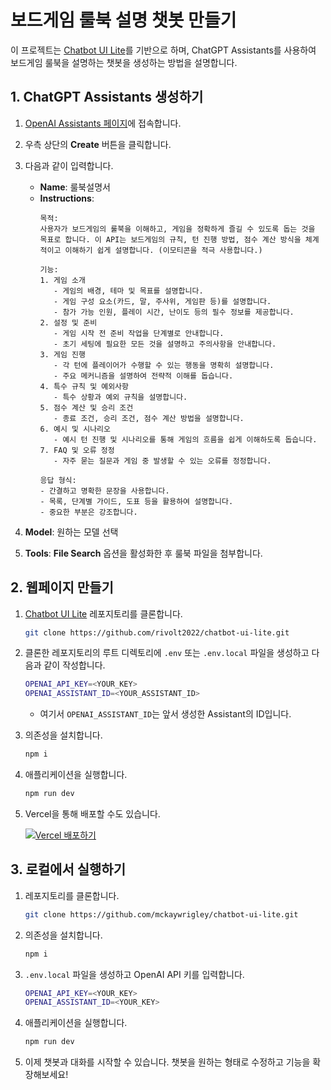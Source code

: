 # 보드게임 룰북 설명 챗봇 만들기

이 프로젝트는 [Chatbot UI Lite](https://github.com/mckaywrigley/chatbot-ui-lite)를 기반으로 하며, ChatGPT Assistants를 사용하여 보드게임 룰북을 설명하는 챗봇을 생성하는 방법을 설명합니다.

## 1. ChatGPT Assistants 생성하기

1. [OpenAI Assistants 페이지](https://platform.openai.com/assistants)에 접속합니다.
2. 우측 상단의 **Create** 버튼을 클릭합니다.
3. 다음과 같이 입력합니다.

    - **Name**: 룰북설명서
    - **Instructions**:
      ```
      목적:
      사용자가 보드게임의 룰북을 이해하고, 게임을 정확하게 즐길 수 있도록 돕는 것을 목표로 합니다. 이 API는 보드게임의 규칙, 턴 진행 방법, 점수 계산 방식을 체계적이고 이해하기 쉽게 설명합니다. (이모티콘을 적극 사용합니다.)
      
      기능:
      1. 게임 소개
         - 게임의 배경, 테마 및 목표를 설명합니다.
         - 게임 구성 요소(카드, 말, 주사위, 게임판 등)를 설명합니다.
         - 참가 가능 인원, 플레이 시간, 난이도 등의 필수 정보를 제공합니다.
      2. 설정 및 준비
         - 게임 시작 전 준비 작업을 단계별로 안내합니다.
         - 초기 세팅에 필요한 모든 것을 설명하고 주의사항을 안내합니다.
      3. 게임 진행
         - 각 턴에 플레이어가 수행할 수 있는 행동을 명확히 설명합니다.
         - 주요 메커니즘을 설명하여 전략적 이해를 돕습니다.
      4. 특수 규칙 및 예외사항
         - 특수 상황과 예외 규칙을 설명합니다.
      5. 점수 계산 및 승리 조건
         - 종료 조건, 승리 조건, 점수 계산 방법을 설명합니다.
      6. 예시 및 시나리오
         - 예시 턴 진행 및 시나리오를 통해 게임의 흐름을 쉽게 이해하도록 돕습니다.
      7. FAQ 및 오류 정정
         - 자주 묻는 질문과 게임 중 발생할 수 있는 오류를 정정합니다.
      
      응답 형식:
      - 간결하고 명확한 문장을 사용합니다.
      - 목록, 단계별 가이드, 도표 등을 활용하여 설명합니다.
      - 중요한 부분은 강조합니다.
      ```

4. **Model**: 원하는 모델 선택
5. **Tools**: **File Search** 옵션을 활성화한 후 룰북 파일을 첨부합니다.

## 2. 웹페이지 만들기

1. [Chatbot UI Lite](https://github.com/rivolt2022/chatbot-ui-lite) 레포지토리를 클론합니다.

    ```bash
    git clone https://github.com/rivolt2022/chatbot-ui-lite.git
    ```

2. 클론한 레포지토리의 루트 디렉토리에 `.env` 또는 `.env.local` 파일을 생성하고 다음과 같이 작성합니다.

    ```bash
    OPENAI_API_KEY=<YOUR_KEY>
    OPENAI_ASSISTANT_ID=<YOUR_ASSISTANT_ID>
    ```

    - 여기서 `OPENAI_ASSISTANT_ID`는 앞서 생성한 Assistant의 ID입니다.

3. 의존성을 설치합니다.

    ```bash
    npm i
    ```

4. 애플리케이션을 실행합니다.

    ```bash
    npm run dev
    ```

5. Vercel을 통해 배포할 수도 있습니다.

   [![Vercel 배포하기](https://vercel.com/button)](https://vercel.com/new/clone?repository-url=https%3A%2F%2Fgithub.com%2Fmckaywrigley%2Fchatbot-ui-lite&env=OPENAI_API_KEY&envDescription=OpenAI%20API%20Key%20needed%20for%20chat.&envLink=https%3A%2F%2Fopenai.com%2Fproduct&project-name=chatbot-ui-lite&repository-name=chatbot-ui-lite)

## 3. 로컬에서 실행하기

1. 레포지토리를 클론합니다.

    ```bash
    git clone https://github.com/mckaywrigley/chatbot-ui-lite.git
    ```

2. 의존성을 설치합니다.

    ```bash
    npm i
    ```

3. `.env.local` 파일을 생성하고 OpenAI API 키를 입력합니다.

    ```bash
    OPENAI_API_KEY=<YOUR_KEY>
    OPENAI_ASSISTANT_ID=<YOUR_KEY>
    ```

4. 애플리케이션을 실행합니다.

    ```bash
    npm run dev
    ```

5. 이제 챗봇과 대화를 시작할 수 있습니다. 챗봇을 원하는 형태로 수정하고 기능을 확장해보세요!
